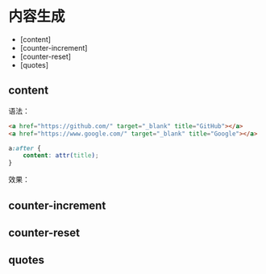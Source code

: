 # 内容生成

* [content]
* [counter-increment]
* [counter-reset]
* [quotes]

<link rel="stylesheet" type="text/css" href="CSS 属性.css">

## content

语法：

```html
<a href="https://github.com/" target="_blank" title="GitHub"></a>
<a href="https://www.google.com/" target="_blank" title="Google"></a>
```

```css
a:after {
    content: attr(title);
}
```

效果：

<section id="section_1">
    <a href="https://github.com/" target="_blank" title="GitHub"></a>
    <a href="https://www.google.com/" target="_blank" title="Google"></a>
</section>

## counter-increment
## counter-reset
## quotes